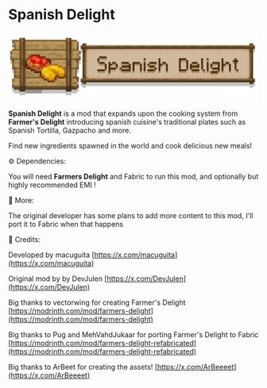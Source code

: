 # Spanish Delight

<center>
  <img src="https://github.com/DevJulen/SpanishDelight-1.20.1-Forge/blob/master/src/main/resources/spanishdelightbanner.png?raw=true">
</center>

**Spanish Delight** is a mod that expands upon the cooking system from **Farmer's Delight** introducing spanish cuisine's traditional plates such as Spanish Tortilla, Gazpacho and more.

Find new ingredients spawned in the world and cook delicious new meals!

⚙️ Dependencies:

You will need **Farmers Delight** and Fabric to run this mod, and optionally but highly recommended EMI !

🧾 More:

The original developer has some plans to add more content to this mod, I'll port it to Fabric when that happens

📝 Credits:

Developed by macuguita [https://x.com/macuguita](https://x.com/macuguita)

Original mod by by DevJulen [https://x.com/DevJulen](https://x.com/DevJulen)

Big thanks to vectorwing for creating Farmer's Delight [https://modrinth.com/mod/farmers-delight](https://modrinth.com/mod/farmers-delight)

Big thanks to Pug and MehVahdJukaar for porting Farmer's Delight to Fabric [https://modrinth.com/mod/farmers-delight-refabricated](https://modrinth.com/mod/farmers-delight-refabricated)

Big thanks to ArBeet for creating the assets! [https://x.com/ArBeeeet](https://x.com/ArBeeeet)